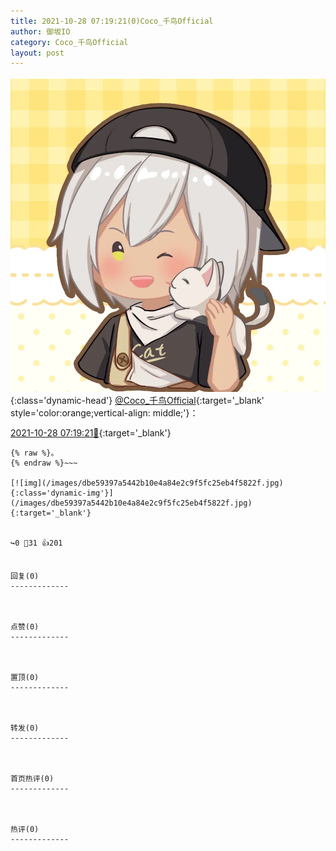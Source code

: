 ```yaml
---
title: 2021-10-28 07:19:21(0)Coco_千鸟Official
author: 御坂IO
category: Coco_千鸟Official
layout: post
---
```


![img](/images/85e485bc0dbd0cde4d15f24d7cffe9704618ad10.jpg){:class='dynamic-head'}
[@Coco_千鸟Official](https://space.bilibili.com/1891728206/dynamic){:target='_blank' style='color:orange;vertical-align: middle;'}：

[2021-10-28 07:19:21🔗](https://t.bilibili.com/586427795147230915){:target='_blank'}

~~~
{% raw %}。
{% endraw %}~~~

[![img](/images/dbe59397a5442b10e4a84e2c9f5fc25eb4f5822f.jpg){:class='dynamic-img'}](/images/dbe59397a5442b10e4a84e2c9f5fc25eb4f5822f.jpg){:target='_blank'}


↪️0 💬31 👍201


回复(0)
-------------



点赞(0)
-------------



置顶(0)
-------------



转发(0)
-------------



首页热评(0)
-------------



热评(0)
-------------



